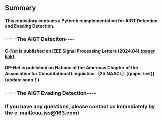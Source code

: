 ## Summary

#### This repository contains a Pytorch reimplementation for AIGT Detection and Evading Detection.

### -----The AIGT Deteciton----

#### C-Net is published on IEEE Signal Processing Letters (2024.04) [(paper link)](https://ieeexplore.ieee.org/abstract/document/10508945)
#### DP-Net is published on Nations of the Americas Chapter of the Association for Computational Linguistics （25‘NAACL）[(paper link)](update soon！)

### -----The  AIGT Evading Detection----


### If you have any questions, please contact us immediately by the e-mail(cau_iss@163.com)
